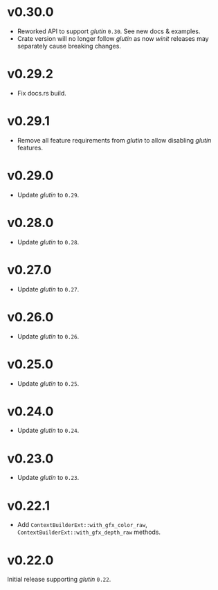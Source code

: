 # v0.30.0
* Reworked API to support _glutin_ `0.30`. See new docs & examples.
* Crate version will no longer follow _glutin_ as now _winit_ releases may separately cause breaking changes.

# v0.29.2
* Fix docs.rs build.

# v0.29.1
* Remove all feature requirements from _glutin_ to allow disabling _glutin_ features.

# v0.29.0
* Update _glutin_ to `0.29`.

# v0.28.0
* Update _glutin_ to `0.28`.

# v0.27.0
* Update _glutin_ to `0.27`.

# v0.26.0
* Update _glutin_ to `0.26`.

# v0.25.0
* Update _glutin_ to `0.25`.

# v0.24.0
* Update _glutin_ to `0.24`.

# v0.23.0
* Update _glutin_ to `0.23`.

# v0.22.1
* Add `ContextBuilderExt::with_gfx_color_raw`, `ContextBuilderExt::with_gfx_depth_raw` methods.

# v0.22.0
Initial release supporting _glutin_ `0.22`.
